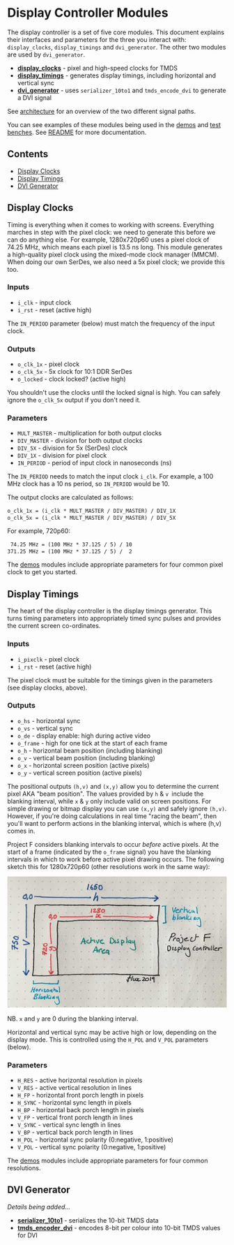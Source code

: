 # Display Controller Modules

The display controller is a set of five core modules. This document explains their interfaces and parameters for the three you interact with: `display_clocks`, `display_timings` and `dvi_generator`. The other two modules are used by `dvi_generator`.

* **[display_clocks](/hdl/display_clocks.v)** - pixel and high-speed clocks for TMDS 
* **[display_timings](/hdl/display_timings.v)** - generates display timings, including horizontal and vertical sync
* **[dvi_generator](/hdl/dvi_generator.v)** - uses `serializer_10to1` and `tmds_encode_dvi` to generate a DVI signal

See [architecture](/README.md#Architecture) for an overview of the two different signal paths.

You can see examples of these modules being used in the [demos](/hdl/demo) and [test benches](/hdl/test).
See [README](/README.md) for more documentation.


## Contents

- [Display Clocks](#display-clocks)
- [Display Timings](#display-timings)
- [DVI Generator](#dvi-generator)


## Display Clocks

Timing is everything when it comes to working with screens. Everything marches in step with the pixel clock: we need to generate this before we can do anything else. For example, 1280x720p60 uses a pixel clock of 74.25 MHz, which means each pixel is 13.5 ns long. This module generates a high-quality pixel clock using the mixed-mode clock manager (MMCM). When doing our own SerDes, we also need a 5x pixel clock; we provide this too.

### Inputs

* `i_clk` - input clock
* `i_rst` - reset (active high)

The `IN_PERIOD` parameter (below) must match the frequency of the input clock.

### Outputs

* `o_clk_1x` - pixel clock
* `o_clk_5x` - 5x clock for 10:1 DDR SerDes
* `o_locked` - clock locked? (active high)

You shouldn't use the clocks until the locked signal is high. You can safely ignore the `o_clk_5x` output if you don't need it.

### Parameters

* `MULT_MASTER` - multiplication for both output clocks
* `DIV_MASTER` - division for both output clocks
* `DIV_5X` - division for 5x (SerDes) clock
* `DIV_1X` - division for pixel clock
* `IN_PERIOD` - period of input clock in nanoseconds (ns)

The `IN_PERIOD` needs to match the input clock `i_clk`. For example, a 100 MHz clock has a 10 ns period, so `IN_PERIOD` would be 10.

The output clocks are calculated as follows:

    o_clk_1x = (i_clk * MULT_MASTER / DIV_MASTER) / DIV_1X
    o_clk_5x = (i_clk * MULT_MASTER / DIV_MASTER) / DIV_5X

For example, 720p60:

     74.25 MHz = (100 MHz * 37.125 / 5) / 10
    371.25 MHz = (100 MHz * 37.125 / 5) /  2

The [demos](/hdl/demo) modules include appropriate parameters for four common pixel clock to get you started.


## Display Timings
The heart of the display controller is the display timings generator. This turns timing parameters into appropriately timed sync pulses and provides the current screen co-ordinates.

### Inputs

* `i_pixclk` - pixel clock
* `i_rst` - reset (active high)

The pixel clock must be suitable for the timings given in the parameters (see display clocks, above). 

### Outputs

* `o_hs` - horizontal sync
* `o_vs` - vertical sync
* `o_de` - display enable: high during active video
* `o_frame` - high for one tick at the start of each frame
* `o_h` - horizontal beam position (including blanking)
* `o_v` - vertical beam position (including blanking)
* `o_x` - horizontal screen position (active pixels)
* `o_y` - vertical screen position (active pixels)

The positional outputs `(h,v)` and `(x,y)` allow you to determine the current pixel AKA "beam position". The values provided by `h` & `v `include the blanking interval, while `x` & `y` only include valid on screen positions. For simple drawing or bitmap display you can use `(x,y)` and safely ignore `(h,v)`. However, if you're doing calculations in real time "racing the beam", then you'll want to perform actions in the blanking interval, which is where (h,v) comes in. 

Project F considers blanking intervals to occur _before_ active pixels. At the start of a frame (indicated by the `o_frame` signal) you have the blanking intervals in which to work before active pixel drawing occurs. The following sketch this for 1280x720p60 (other resolutions work in the same way):

![](display-controller-hv-xy.jpg?raw=true "")

NB. `x` and `y` are 0 during the blanking interval.

Horizontal and vertical sync may be active high or low, depending on the display mode. This is controlled using the `H_POL` and `V_POL` parameters (below).

### Parameters

* `H_RES` - active horizontal resolution in pixels 
* `V_RES` - active vertical resolution in lines 
* `H_FP` - horizontal front porch length in pixels
* `H_SYNC` - horizontal sync length in pixels
* `H_BP` - horizontal back porch length in pixels
* `V_FP` - vertical front porch length in lines
* `V_SYNC` - vertical sync length in lines
* `V_BP` - vertical back porch length in lines
* `H_POL` - horizontal sync polarity (0:negative, 1:positive)
* `V_POL` - vertical sync polarity (0:negative, 1:positive)

The [demos](/hdl/demo) modules include appropriate parameters for four common resolutions.


## DVI Generator

_Details being added..._

* **[serializer_10to1](/hdl/serializer_10to1.v)** - serializes the 10-bit TMDS data
* **[tmds_encoder_dvi](/hdl/tmds_encoder_dvi.v)** - encodes 8-bit per colour into 10-bit TMDS values for DVI

